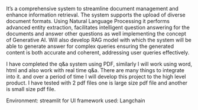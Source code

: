 It’s a comprehensive system to streamline document management and enhance information retrieval. The system supports the upload of diverse document formats. Using Natural Language Processing it performs advanced entity extraction, facilitates intelligent question answering for the documents and answer other questions as well implementing the concept of Generative AI. Will also develop RAG model with which the system will be able to generate answer for complex queries ensuring the generated content is both accurate and coherent, addressing user queries effectively. 

I have completed the q&a system using PDF, similarly I will work using word, html and also work with real time q&a. There are many things to integrate into it. and over a period of time I will develop this project to the high level product. 
I have tested with 2 pdf files one is large size pdf file and another is small size pdf file.

Environment:
streamlit for UI
framework used: Langchain
